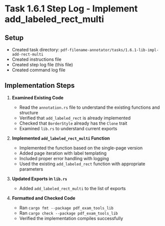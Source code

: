 # Task 1.6.1 Step Log - Implement add_labeled_rect_multi

## Setup
- Created task directory: `pdf-filename-annotator/tasks/1.6.1-lib-impl-add-rect-multi`
- Created instructions file
- Created step log file (this file)
- Created command log file

## Implementation Steps

1. **Examined Existing Code**
   - Read the `annotation.rs` file to understand the existing functions and structure
   - Verified that `add_labeled_rect` is already implemented
   - Checked that `BorderStyle` already has the `Clone` trait
   - Examined `lib.rs` to understand current exports

2. **Implemented `add_labeled_rect_multi` Function**
   - Implemented the function based on the single-page version
   - Added page iteration with label templating
   - Included proper error handling with logging
   - Used the existing `add_labeled_rect` function with appropriate parameters

3. **Updated Exports in `lib.rs`**
   - Added `add_labeled_rect_multi` to the list of exports

4. **Formatted and Checked Code**
   - Ran `cargo fmt --package pdf_exam_tools_lib`
   - Ran `cargo check --package pdf_exam_tools_lib`
   - Verified the implementation compiles successfully
